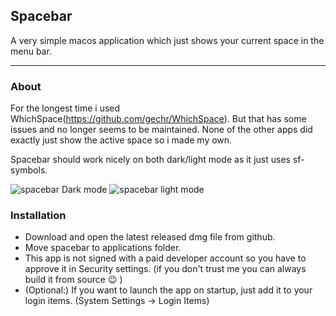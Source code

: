 ## Spacebar

A very simple macos application which just shows your current space in the menu bar.

---

### About

For the longest time i used WhichSpace(https://github.com/gechr/WhichSpace).
But that has some issues and no longer seems to be maintained.
None of the other apps did exactly just show the active space so i made my own.

Spacebar should work nicely on both dark/light mode as it just uses sf-symbols.

![spacebar Dark mode](https://raw.github.com/bramr/spacebar/main/screenshots/dark.png)
![spacebar light mode](https://raw.github.com/bramr/spacebar/main/screenshots/light.png)


### Installation

* Download and open the latest released dmg file from github.
* Move spacebar to applications folder.
* This app is not signed with a paid developer account so you have to approve it in Security settings. (if you don't trust me you can always build it from source :wink: )
* (Optional:) If you want to launch the app on startup, just add it to your login items. (System Settings -> Login Items)
